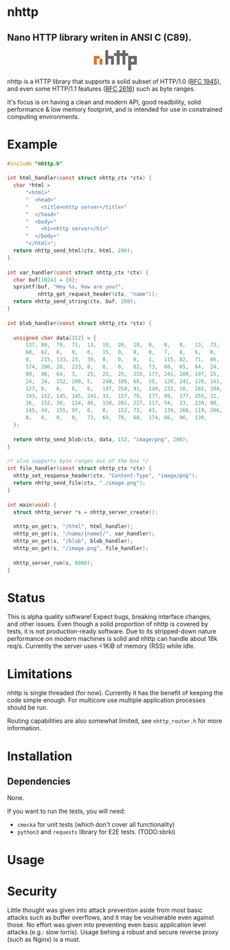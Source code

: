 # nhttp
Nano HTTP library writen in ANSI C (C89).
------

<p align="center"><img width=100 src ="https://github.com/sbrki/nhttp/raw/master/extras/nhttp-transparent-big.png" /></p>

nhttp is a HTTP library that supports a solid subset of HTTP/1.0 
([RFC 1945](https://www.rfc-editor.org/rfc/rfc1945)), and even some HTTP/1.1
features ([RFC 2616](https://www.rfc-editor.org/rfc/rfc2616)) such as byte ranges.

It's focus is on having a clean and modern API, good readbility, solid performance & low
memory footprint, and is intended for use in constrained computing environments.

# Example
```c
#include "nhttp.h"

int html_handler(const struct nhttp_ctx *ctx) {
  char *html =
      "<html>"
      "  <head>"
      "    <title>nhttp server</title>"
      "  </head>"
      "  <body>"
      "    <h1>nhttp server</h1>"
      "  </body>"
      "</html>";
  return nhttp_send_html(ctx, html, 200);
}

int var_handler(const struct nhttp_ctx *ctx) {
  char buf[1024] = {0};
  sprintf(buf, "Hey %s, how are you?",
          nhttp_get_request_header(ctx, "name"));
  return nhttp_send_string(ctx, buf, 200);
}

int blob_handler(const struct nhttp_ctx *ctx) {

  unsigned char data[152] = {
      137, 80,  78,  71,  13,  10,  26,  10,  0,   0,   0,   13,  73,  72,
      68,  82,  0,   0,   0,   15,  0,   0,   0,   7,   8,   6,   0,   0,
      0,   215, 133, 23,  39,  0,   0,   0,   1,   115, 82,  71,  66,  0,
      174, 206, 28,  233, 0,   0,   0,   82,  73,  68,  65,  84,  24,  149,
      99,  96,  64,  3,   25,  25,  25,  255, 177, 241, 209, 197, 25,  24,
      24,  24,  152, 208, 5,   240, 105, 68,  55,  128, 241, 126, 161, 218,
      127, 6,   6,   6,   6,   197, 254, 91,  140, 232, 10,  102, 204, 152,
      193, 152, 145, 145, 241, 31,  157, 70,  177, 89,  177, 255, 22,  220,
      16,  152, 38,  124, 46,  130, 201, 227, 117, 54,  33,  239, 80,  164,
      145, 44,  155, 97,  0,   0,   152, 73,  43,  139, 166, 119, 206, 31,
      0,   0,   0,   0,   73,  69,  78,  68,  174, 66,  96,  130,
  };

  return nhttp_send_blob(ctx, data, 152, "image/png", 200);
}

/* also supports byte ranges out of the box */
int file_handler(const struct nhttp_ctx *ctx) {
  nhttp_set_response_header(ctx, "Content-Type", "image/png");
  return nhttp_send_file(ctx, "./image.png");
}

int main(void) {
  struct nhttp_server *s = nhttp_server_create();

  nhttp_on_get(s, "/html", html_handler);
  nhttp_on_get(s, "/name/{name}/", var_handler);
  nhttp_on_get(s, "/blob", blob_handler);
  nhttp_on_get(s, "/image.png", file_handler);

  nhttp_server_run(s, 8080);
}

```

# Status
This is alpha quality software! Expect bugs, breaking interface changes,
and other issues.
Even though a solid proportion of nhttp is covered by tests,
it is not production-ready software.
Due to its stripped-down nature performance on modern machines is solid and
nhttp can handle about 18k req/s. Currently the server uses <1KiB of memory (RSS)
while idle.

# Limitations
nhttp is single threaded (for now). Currently it has the benefit of keeping
the code simple enough. For multicore use multiple application
processes should be run.

Routing capabilities are also somewhat limited, see `nhttp_router.h` for more
information.

# Installation
## Dependencies
None.

If you want to run the tests, you will need:
* `cmocka` for unit tests (which don't cover all functionality)
* `python3` and `requests` library for E2E tests. (TODO:sbrki)

# Usage

# Security
Little thought was given into attack prevention aside from most basic attacks
such as buffer overflows, and it may be voulnerable even against those.
No effort was given into preventing even basic application level attacks
(e.g.: slow lorris). 
Usage behing a robust and secure reverse proxy (such as Nginx) is a must.
